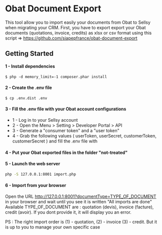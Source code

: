 Obat Document Export
====================

This tool allow you to import easily your documents from Obat to Sellsy when migrating your CRM.
First, you have to export export your Obat documents (quotations, invoice, credits) as xlsx or csv format using this script => https://github.com/siapepfrance/obat-document-export

Getting Started
---------------
#### 1 - Install dependencies
```
$ php -d memory_limit=-1 composer.phar install
```

#### 2 - Create the .env file
```
$ cp .env.dist .env
```

#### 3 - Fill the .env file with your Obat account configurations
* 1 - Log in to your Sellsy account
* 2 - Open the Menu > Setting > Developer Portal > API
* 3 - Generate a "consumer token" and a "user token"
* 4 - Grab the following values ( userToken, userSecret, customerToken, customerSecret ) and fill the .env file with

#### 4 - Put your Obat exported files in the folder "not-treated"

#### 5 - Launch the web server
```bash
php -S 127.0.0.1:8001 import.php
```

#### 6 - Import from your browser
Open the URL http://127.0.0.1:8001?documentType=TYPE_OF_DOCUMENT in your browser and wait until you see it is written "All imports are done"
Available TYPE_OF_DOCUMENT are : quotation (devis), invoice (facture), credit (avoir). If you dont provide it, it will display you an error.

PS : The right import order is (1) - quotation, (2) - invoice (3) - credit. But it is up to you to manage your own specific case

